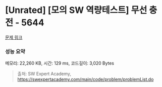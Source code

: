 # [Unrated] [모의 SW 역량테스트] 무선 충전 - 5644 

[문제 링크](https://swexpertacademy.com/main/code/problem/problemDetail.do?contestProbId=AWXRDL1aeugDFAUo) 

### 성능 요약

메모리: 22,260 KB, 시간: 129 ms, 코드길이: 3,020 Bytes



> 출처: SW Expert Academy, https://swexpertacademy.com/main/code/problem/problemList.do